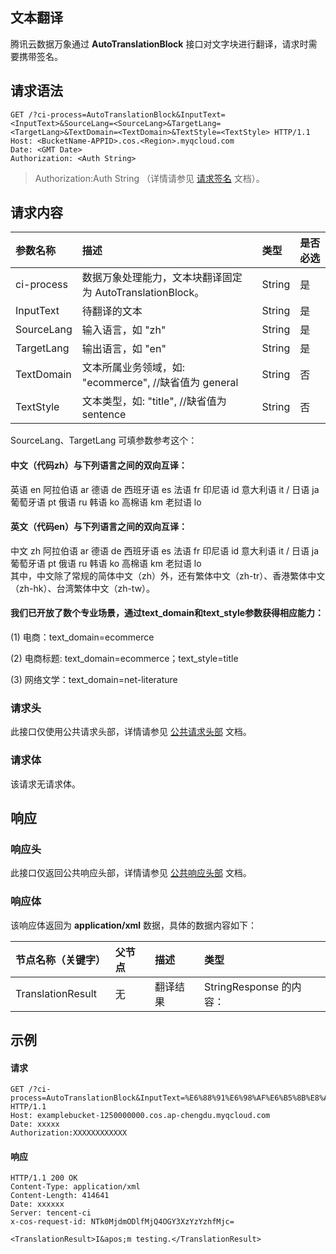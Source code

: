 ## 文本翻译

腾讯云数据万象通过 **AutoTranslationBlock**  接口对文字块进行翻译，请求时需要携带签名。



## 请求语法

```shell
GET /?ci-process=AutoTranslationBlock&InputText=<InputText>&SourceLang=<SourceLang>&TargetLang=<TargetLang>&TextDomain=<TextDomain>&TextStyle=<TextStyle> HTTP/1.1
Host: <BucketName-APPID>.cos.<Region>.myqcloud.com
Date: <GMT Date>
Authorization: <Auth String>
```

> Authorization:Auth String （详情请参见 [请求签名](https://cloud.tencent.com/document/product/436/7778) 文档）。

## 请求内容

| 参数名称   | 描述                                                      | 类型   | 是否必选 |
| :--------- | :-------------------------------------------------------- | :----- | :------- |
| ci-process | 数据万象处理能力，文本块翻译固定为 AutoTranslationBlock。 | String | 是       |
| InputText  | 待翻译的文本                                              | String | 是       |
| SourceLang | 输入语言，如 "zh"                                          | String | 是       |
| TargetLang | 输出语言，如 "en"                                          | String | 是       |
| TextDomain | 文本所属业务领域，如: "ecommerce", //缺省值为 general      | String | 否       |
| TextStyle  | 文本类型，如: "title", //缺省值为 sentence                 | String | 否       |


SourceLang、TargetLang 可填参数参考这个：

#### 中文（代码zh）与下列语言之间的双向互译：

英语 en 阿拉伯语 ar 德语 de 西班牙语 es 法语 fr 印尼语 id 意大利语 it / 日语 ja  
葡萄牙语 pt 俄语 ru 韩语 ko 高棉语 km 老挝语 lo

#### 英文（代码en）与下列语言之间的双向互译：

中文 zh 阿拉伯语 ar 德语 de 西班牙语 es 法语 fr 印尼语 id 意大利语 it / 日语 ja  
葡萄牙语 pt 俄语 ru 韩语 ko 高棉语 km 老挝语 lo  
其中，中文除了常规的简体中文（zh）外，还有繁体中文（zh-tr）、香港繁体中文（zh-hk）、台湾繁体中文（zh-tw）。



#### 我们已开放了数个专业场景，通过text_domain和text_style参数获得相应能力：

(1) 电商：text_domain=ecommerce

(2) 电商标题: text_domain=ecommerce；text_style=title

(3) 网络文学：text_domain=net-literature



### 请求头

此接口仅使用公共请求头部，详情请参见 [公共请求头部](https://cloud.tencent.com/document/product/460/42865) 文档。

### 请求体

该请求无请求体。

## 响应

### 响应头

此接口仅返回公共响应头部，详情请参见 [公共响应头部](https://cloud.tencent.com/document/product/460/42866) 文档。

### 响应体

该响应体返回为 **application/xml** 数据，具体的数据内容如下：

| 节点名称（关键字） | 父节点 | 描述     | 类型                    |
| :----------------- | :----- | :------- | :---------------------- |
| TranslationResult  | 无     | 翻译结果 | StringResponse 的内容： |



## 示例

#### 请求

```shell
GET /?ci-process=AutoTranslationBlock&InputText=%E6%88%91%E6%98%AF%E6%B5%8B%E8%AF%95&TargetLang=en&SourceLang=zh HTTP/1.1
Host: examplebucket-1250000000.cos.ap-chengdu.myqcloud.com
Date: xxxxx
Authorization:XXXXXXXXXXXX
```

#### 响应

```shell
HTTP/1.1 200 OK
Content-Type: application/xml
Content-Length: 414641
Date: xxxxxx
Server: tencent-ci
x-cos-request-id: NTk0MjdmODlfMjQ4OGY3XzYzYzhfMjc=

<TranslationResult>I&apos;m testing.</TranslationResult>
```
